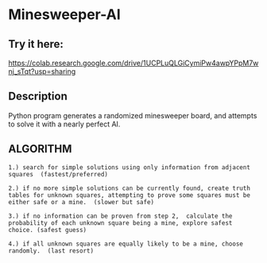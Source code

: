 # Minesweeper-AI

## Try it here:
https://colab.research.google.com/drive/1UCPLuQLGiCymiPw4awpYPpM7wnj_sTqt?usp=sharing

## Description
  Python program generates a randomized minesweeper board, and attempts to solve it with a nearly perfect AI. 

## ALGORITHM

    1.) search for simple solutions using only information from adjacent squares  (fastest/preferred)
    
    2.) if no more simple solutions can be currently found, create truth tables for unknown squares, attempting to prove some squares must be either safe or a mine.  (slower but safe)
    
    3.) if no information can be proven from step 2,  calculate the probability of each unknown square being a mine, explore safest choice. (safest guess)
    
    4.) if all unknown squares are equally likely to be a mine, choose randomly.  (last resort)
    

